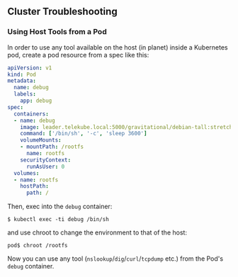 
## Cluster Troubleshooting

### Using Host Tools from a Pod

In order to use any tool available on the host (in planet) inside a Kubernetes pod,
create a pod resource from a spec like this:

```yaml
apiVersion: v1
kind: Pod
metadata:
  name: debug
  labels:
    app: debug
spec:
  containers:
  - name: debug
    image: leader.telekube.local:5000/gravitational/debian-tall:stretch
    command: ['/bin/sh', '-c', 'sleep 3600']
    volumeMounts:
    - mountPath: /rootfs
      name: rootfs
    securityContext:
      runAsUser: 0
  volumes:
  - name: rootfs
    hostPath:
      path: /
```

Then, exec into the `debug` container:

```shell
$ kubectl exec -ti debug /bin/sh
```

and use chroot to change the environment to that of the host:

```shell
pod$ chroot /rootfs
```

Now you can use any tool (`nslookup`/`dig`/`curl`/`tcpdump` etc.) from the Pod's `debug` container.
